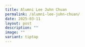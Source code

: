 ```yaml
---
title: Alumni Lee Juhn Chuan
permalink: /alumni-lee-juhn-chuan/
date: 2025-03-11
layout: post
description: ""
image: ""
variant: tiptap
---
```

